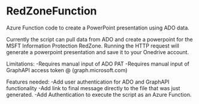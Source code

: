 # RedZoneFunction
Azure Function code to create a PowerPoint presentation using ADO data. 


Currently the script can pull data from ADO and create a powerpoint for the MSFT Information Protection RedZone. Running the HTTP request will generate a powerpoint presentation and save it to your Onedrive account. 

Limitations:
-Requires manual input of ADO PAT
-Requires manual input of GraphAPI access token @ (graph.microsoft.com)

Features needed:
-Add user authentication for ADO and GraphAPI functionality
-Add link to final message directly to the file that was just generated. 
-Add Authentication to execute the script as an Azure Function. 